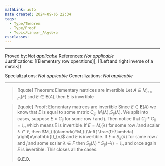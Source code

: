 ```yaml
---
mathLink: auto
Date created: 2024-09-06 22:34
tags:
  - Type/Theorem
  - Type/Proof
  - Topic/Linear_Algebra
cssclasses:
---
```


---

Proved by: _Not applicable_
References: _Not applicable_
Justifications: [[Elementary row operations]], [[Left and right inverse of a matrix]]   

Specializations: _Not applicable_
Generalizations: _Not applicable_

---

> [!quote] Theorem: Elementary matrices are invertible
> Let $A\in M_{n\times m}(F)$ and $E\in \mathbf{E}(A)$, then $E$ is invertible

>[!quote] Proof: Elementary matrices are invertible
>Since $E\in \mathbf{E}(A)$ we know that $E$ is equal to some matrix $C_{ij}$, $M_{i}(\lambda),S_{ij}(\lambda)$. We split into cases, suppose $E=C_{ij}$ for some row $i$ and $j$. Then notice that $C_{ij}*C_{ij}=\mathbb{I}_{n}$ which means $E$ is invertible. If $E=M_{i}(\lambda)$ for some row $i$ and scalar $\lambda\in F$, then $M_{i}(\lambda)*M_{i}\left( \frac{1}{\lambda} \right)=\mathbb{I}_{n}$ and $E$ is invertible. If $E=S_{ij}(\lambda)$ for some row $i$ and $j$ and some scalar $\lambda\in F$ then $S_{ij}(\lambda)*S_{ij}(-\lambda)=\mathbb{I}_{n}$ and once again $E$ is invertible. This closes all the cases.
>
>**Q.E.D.**



